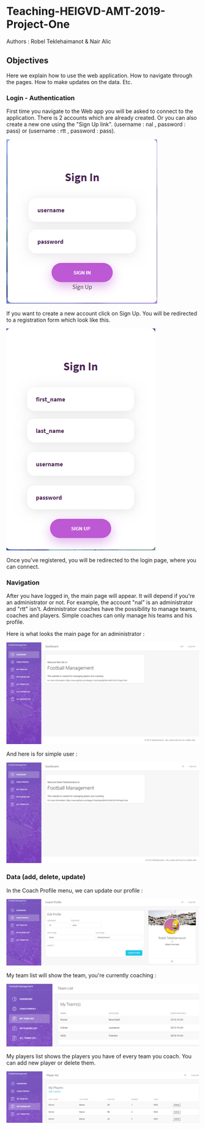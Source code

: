 # Teaching-HEIGVD-AMT-2019-Project-One

Authors : Robel Teklehaimanot & Nair Alic

## Objectives

Here we explain how to use the web application. How to navigate through the pages. How to make updates on the data. Etc.

### Login - Authentication 

First time you navigate to the Web app you will be asked to connect to the application. There is 2 accounts which are already created. Or you can also create a new one using the "Sign Up link". (username : nal , password : pass) or (username : rtt , password : pass).

![](./img/login.png)

If you want to create a new account click on Sign Up. You will be redirected to a registration form which look like this.

![](./img/registration.png)

Once you've registered, you will be redirected to the login page, where you can connect.

### Navigation

After you have logged in, the main page will appear. It will depend if you're an administrator or not. For example, the account "nal" is an administrator and "rtt" isn't. Administrator coaches have the possibility to manage teams, coaches and players. Simple coaches can only manage his teams and his profile.

Here is what looks the main page for an administrator : 

![](./img/loginpage-admin.png)

And here is for simple user :

![](./img/loginpage-simple.png)

### Data (add, delete, update)

In the Coach Profile menu, we can update our profile :

![](./img/coach-update.png)

 My team list will show the team, you're currently coaching :

![](./img/myteam-list.png)

My players list shows the players you have of every team you coach. You can add new player or delete them.

![](./img/myplayers-list.png)



